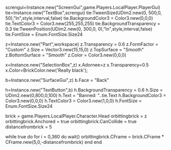screngui=Instance.new("ScreenGui",game.Players.LocalPlayer.PlayerGui)
tie=Instance.new("TextBox",screngui)
tie:TweenSize(UDim2.new(0, 500,0, 50),"In",style,interval,false)
tie.BackgroundColor3 = Color3.new(0,0,0)
tie.TextColor3 = Color3.new(255,255,255)
tie.BackgroundTransparency = 0.3
tie:TweenPosition(UDim2.new(0, 300,0, 0),"In",style,interval,false)
tie.FontSize = Enum.FontSize.Size24



z=Instance.new("Part",workspace)
z.Transparency = 0.6
z.FormFactor = "Custom"
z.Size = Vector3.new(15,15,0)
z.TopSurface = "Smooth"
z.BottomSurface = "Smooth"
z.Color = Color3.new(0,0,0)

x=Instance.new("SelectionBox",z)
x.Adornee=z
x.Transparency=0.5
x.Color=BrickColor.new('Really black');

b=Instance.new("SurfaceGui",z)
b.Face = "Back"

h=Instance.new("TextButton",b)
h.BackgroundTransparency = 0.6
h.Size = UDim2.new(0,800,0,100)
h.Text = "Banned: "..tie.Text
h.BackgroundColor3 = Color3.new(0,0,0)
h.TextColor3 = Color3.new(1,0,0)
h.FontSize = Enum.FontSize.Size24



brick = game.Players.LocalPlayer.Character.Head
orbittingbrick = z
orbittingbrick.Anchored = true
orbittingbrick.CanCollide = true
distancefrombrick = 5

while true do 
for i = 0,360 do
wait()
orbittingbrick.CFrame = brick.CFrame * CFrame.new(5,0,-distancefrombrick)
end
end

